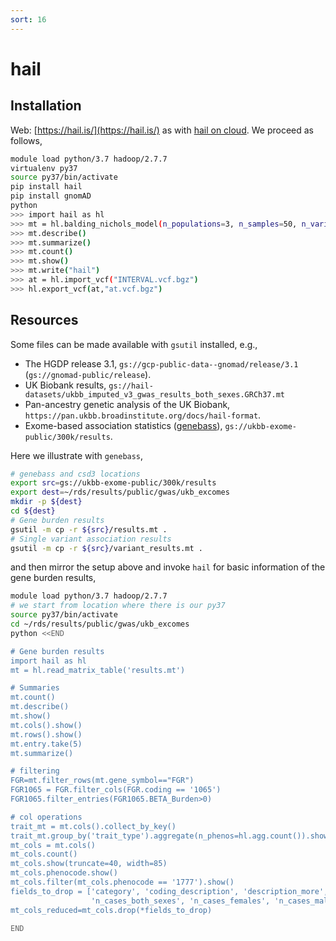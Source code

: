 ```yaml
---
sort: 16
---
```


# hail

## Installation

Web: [https://hail.is/](https://hail.is/) as with [hail on cloud](https://github.com/danking/hail-cloud-docs/blob/master/how-to-cloud.md). We proceed as follows,

```bash
module load python/3.7 hadoop/2.7.7
virtualenv py37
source py37/bin/activate
pip install hail
pip install gnomAD
python
>>> import hail as hl
>>> mt = hl.balding_nichols_model(n_populations=3, n_samples=50, n_variants=100)
>>> mt.describe()
>>> mt.summarize()
>>> mt.count()
>>> mt.show()
>>> mt.write("hail")
>>> at = hl.import_vcf("INTERVAL.vcf.bgz")
>>> hl.export_vcf(at,"at.vcf.bgz")
```

## Resources

Some files can be made available with `gsutil` installed, e.g.,

- The HGDP release 3.1, `gs://gcp-public-data--gnomad/release/3.1` (`gs://gnomad-public/release`).
- UK Biobank results, `gs://hail-datasets/ukbb_imputed_v3_gwas_results_both_sexes.GRCh37.mt`
- Pan-ancestry genetic analysis of the UK Biobank, `https://pan.ukbb.broadinstitute.org/docs/hail-format`.
- Exome-based association statistics ([genebass](https://genebass.org/)), `gs://ukbb-exome-public/300k/results`.

Here we illustrate with `genebass`,

```bash
# genebass and csd3 locations
export src=gs://ukbb-exome-public/300k/results
export dest=~/rds/results/public/gwas/ukb_excomes
mkdir -p ${dest}
cd ${dest}
# Gene burden results
gsutil -m cp -r ${src}/results.mt .
# Single variant association results
gsutil -m cp -r ${src}/variant_results.mt .
```

and then mirror the setup above and invoke `hail` for basic information of the gene burden results,

```bash
module load python/3.7 hadoop/2.7.7
# we start from location where there is our py37
source py37/bin/activate
cd ~/rds/results/public/gwas/ukb_excomes
python <<END

# Gene burden results
import hail as hl
mt = hl.read_matrix_table('results.mt')

# Summaries
mt.count()
mt.describe()
mt.show()
mt.cols().show()
mt.rows().show()
mt.entry.take(5)
mt.summarize()

# filtering
FGR=mt.filter_rows(mt.gene_symbol=="FGR")
FGR1065 = FGR.filter_cols(FGR.coding == '1065')
FGR1065.filter_entries(FGR1065.BETA_Burden>0)

# col operations
trait_mt = mt.cols().collect_by_key()
trait_mt.group_by('trait_type').aggregate(n_phenos=hl.agg.count()).show()
mt_cols = mt.cols()
mt_cols.count()
mt_cols.show(truncate=40, width=85)
mt_cols.phenocode.show()
mt_cols.filter(mt_cols.phenocode == '1777').show()
fields_to_drop = ['category', 'coding_description', 'description_more', 'inv_normalized',
                  'n_cases_both_sexes', 'n_cases_females', 'n_cases_males', 'saige_version']
mt_cols_reduced=mt_cols.drop(*fields_to_drop)

END
```
